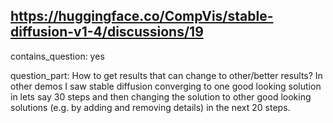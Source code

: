 ## https://huggingface.co/CompVis/stable-diffusion-v1-4/discussions/19

contains_question: yes

question_part: How to get results that can change to other/better results?
In other demos I saw stable diffusion converging to one good looking solution in lets say 30 steps and then changing the solution to other good looking solutions (e.g. by adding and removing details) in the next 20 steps.